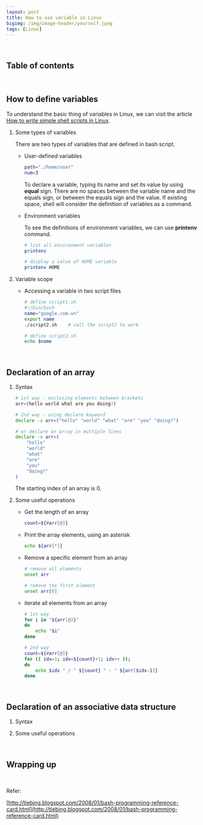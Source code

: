 ```yaml
---
layout: post
title: How to use variable in Linux
bigimg: /img/image-header/yourself.jpeg
tags: [Linux]
---
```





<br>

## Table of contents





<br>

## How to define variables

To understand the basic thing of variables in Linux, we can visit the article [How to write simple shell scripts in Linux](https://ducmanhphan.github.io/2019-11-02-How-to-write-simple-scripts-in-linux/).


1. Some types of variables

    There are two types of variables that are defined in bash script.
    - User-defined variables

        ```bash
        path="./home/user"
        num=3
        ```

        To declare a variable, typing its name and set its value by using **equal** sign. There are no spaces between the variable name and the equals sign, or between the equals sign and the value. If existing space, shell will consider the definition of variables as a command.

    - Environment variables

        To see the definitions of environment variables, we can use **printenv** command.

        ```bash
        # list all environment variables
        printenv

        # display a value of HOME variable
        printenv HOME
        ```

2. Variable scope

    - Accessing a variable in two script files

        ```bash
        # define script1.sh
        #!/bin/bash
        name="google.com.vn"
        export name
        ./script2.sh    # call the script2 to work

        # define script2.sh
        echo $name
        ```


<br>

## Declaration of an array

1. Syntax

    ```bash
    # 1st way - enclosing elements between brackets
    arr=(hello world what are you doing?)

    # 2nd way - using declare keyword
    declare -a arr=("hello" "world" "what" "are" "you" "doing?")

    # or declare an array in multiple lines
    declare -a arr=(
        "hello"
        "world"
        "what"
        "are"
        "you"
        "doing?"
    )
    ```

    The starting index of an array is 0.


2. Some useful operations

    - Get the length of an array

        ```bash
        count=${#arr[@]}
        ```


    - Print the array elements, using an asterisk

        ```bash
        echo ${arr[*]}
        ```

    - Remove a specific element from an array

        ```bash
        # remove all elements
        unset arr

        # remove the first element
        unset arr[0]
        ```

    - iterate all elements from an array

        ```bash
        # 1st way
        for i in "${arr[@]}"
        do
            echo "$i"
        done

        # 2nd way
        count=${#arr[@]}
        for (( idx=1; idx<${count}+1; idx++ ));
        do
            echo $idx " / " ${count} " : " ${arr[$idx-1]}
        done
        ```

<br>

## Declaration of an associative data structure

1. Syntax



2. Some useful operations


<br>

## Wrapping up




<br>

Refer:

[http://tiebing.blogspot.com/2008/01/bash-programming-reference-card.html](http://tiebing.blogspot.com/2008/01/bash-programming-reference-card.html)